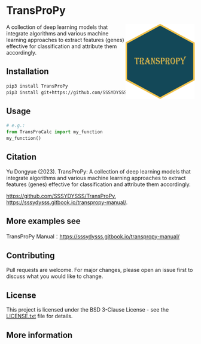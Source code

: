 # TransProPy
<img src="image/TransProPy_Pylogo.png" alt="TransProPy Logo" width="185" height="200" align="right">
A collection of deep learning models that integrate algorithms and various machine learning approaches to extract features (genes) effective for classification and attribute them accordingly.

## Installation

```bash
pip3 install TransProPy
pip3 install git+https://github.com/SSSYDYSSS/TransProPy.git
```

## Usage
```python 
# e.g.: 
from TransProCalc import my_function
my_function()
```

## Citation
Yu Dongyue (2023). TransProPy: A collection of deep learning models that integrate algorithms and various machine learning approaches to extract features (genes) effective for classification and attribute them accordingly.

https://github.com/SSSYDYSSS/TransProPy,
https://sssydysss.gitbook.io/transpropy-manual/.

## More examples see
TransProPy Manual：https://sssydysss.gitbook.io/transpropy-manual/

## Contributing
Pull requests are welcome. For major changes, please open an issue first to discuss what you would like to change.

## License
This project is licensed under the BSD 3-Clause License - see the [LICENSE.txt](./LICENSE.txt) file for details.

## More information